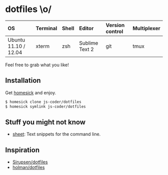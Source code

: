 # dotfiles \o/

| OS | Terminal	| Shell	| Editor |Version control | Multiplexer |
|:--|:--|:--|:--|:--|:--|
| Ubuntu 11.10 / 12.04 | xterm | zsh | Sublime Text 2 | git | tmux |

Feel free to grab what you like!

## Installation

Get [homesick](http://github.com/technicalpickles/homesick) and enjoy.

```sh
$ homesick clone js-coder/dotfiles
$ homesick symlink js-coder/dotfiles
```

## Stuff you might not know

- [sheet](https://github.com/oscardelben/sheet): Text snippets for the command line.

## Inspiration

- [Sirupsen/dotfiles](https://github.com/Sirupsen/dotfiles)
- [holman/dotfiles](https://github.com/holman/dotfiles)